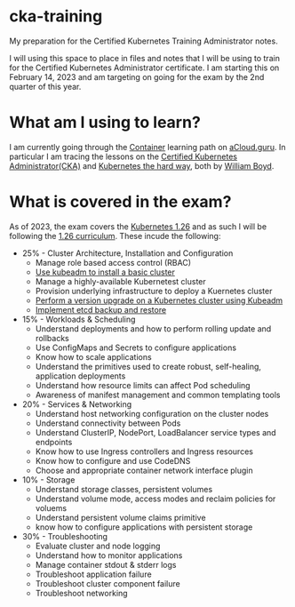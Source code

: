 # cka-training
My preparation for the Certified Kubernetes Training Administrator notes.  

I will using this space to place in files and notes that I will be using to train for the Certified Kubernetes Administrator certificate. I am starting this on February 14, 2023 and am targeting on going for the exam by the 2nd quarter of this year.  

# What am I using to learn?
I am currently going through the [Container](https://learn.acloud.guru/learning-path/cloud-adjacent-containers) learning path on [aCloud.guru](https://acloud.guru). In particular I am tracing the lessons on the [Certified Kubernetes Administrator(CKA)](https://learn.acloud.guru/course/certified-kubernetes-administrator/overview) and [Kubernetes the hard way](https://learn.acloud.guru/course/8832e727-9101-4785-8ea6-e8057ad62f69/overview), both by [William Boyd](https://www.linkedin.com/in/wilb/).  

# What is covered in the exam?
As of 2023, the exam covers the [Kubernetes 1.26](https://kubernetes.io/blog/2022/12/09/kubernetes-v1-26-release/) and as such I will be following the [1.26 curriculum](files/CKA_Curriculum_v1.26.pdf).  These incude the following:  
* 25% - Cluster Architecture, Installation and Configuration  
  * Manage role based access control (RBAC)
  * [Use kubeadm to install a basic cluster](./cluster_install_config/installation/install_k8s_kubeadm.md)
  * Manage a highly-available Kubernetest cluster
  * Provision underlying infrastructure to deploy a Kuernetes cluster
  * [Perform a version upgrade on a Kubernetes cluster using Kubeadm](./cluster_install_config/upgrade/upgrade_k8s_kubeadm.md)
  * [Implement etcd backup and restore](./cluster_install_config/etcd_backup_restore/backup_etcd.md)
* 15% - Workloads & Scheduling
  * Understand deployments and how to perform rolling update and rollbacks
  * Use ConfigMaps and Secrets to configure applications
  * Know how to scale applications
  * Understand the primitives used to create robust, self-healing, application deployments
  * Understand how resource limits can affect Pod scheduling
  * Awareness of manifest management and common templating tools
* 20% - Services & Networking
   * Understand host networking configuration on the cluster nodes
   * Understand connectivity between Pods
   * Understand ClusterIP, NodePort, LoadBalancer service types and endpoints
   * Know how to use Ingress controllers and Ingress resources
   * Know how to configure and use CodeDNS
   * Choose and appropriate container network interface plugin
* 10% - Storage
  * Understand storage classes, persistent volumes
  * Understand volume mode, access modes and reclaim policies for voluems
  * Understand persistent volume claims primitive
  * know how to configure applications with persistent storage
* 30% - Troubleshooting
  * Evaluate cluster and node logging
  * Understand how to monitor applications
  * Manage container stdout & stderr logs
  * Troubleshoot application failure
  * Troubleshoot cluster component failure
  * Troubleshoot networking
